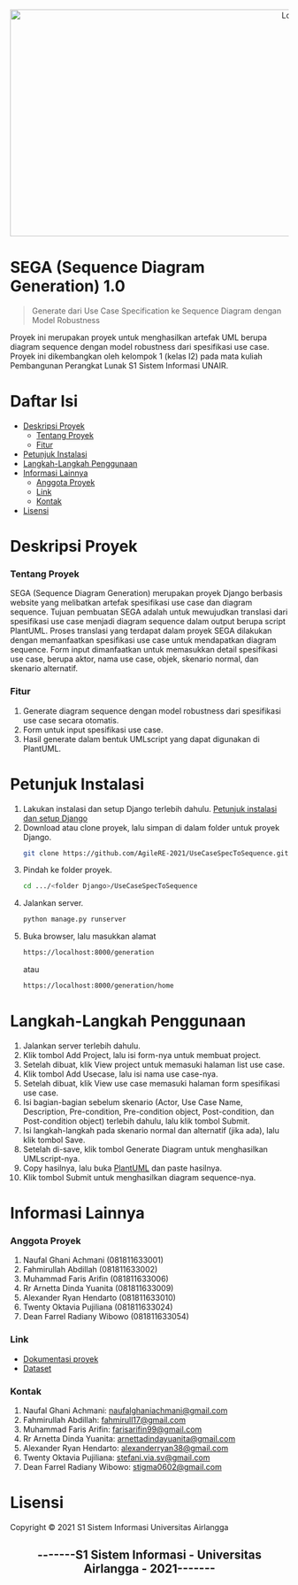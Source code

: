 <!-- PROJECT LOGO -->
<br />
<p align="center">
  <a href="https://github.com/AgileRE-2021/UseCaseSpecToSequence">
    <img src="https://user-images.githubusercontent.com/61226035/125086165-8d781a80-e0f5-11eb-8e41-2e74d6632a24.PNG" alt="Logo" width="1000" height="410">
  </a>

</p>

# SEGA (Sequence Diagram Generation) 1.0
> Generate dari Use Case Specification ke Sequence Diagram dengan Model Robustness

Proyek ini merupakan proyek untuk menghasilkan artefak UML berupa diagram sequence dengan model robustness dari spesifikasi use case. Proyek ini dikembangkan oleh kelompok 1 (kelas I2) pada mata kuliah Pembangunan Perangkat Lunak S1 Sistem Informasi UNAIR.

# Daftar Isi
* [Deskripsi Proyek](#deskripsi-proyek)
  * [Tentang Proyek](#tentang-proyek)
  * [Fitur](#fitur)
* [Petunjuk Instalasi](#petunjuk-instalasi)
* [Langkah-Langkah Penggunaan](#langkah-langkah-penggunaan)
* [Informasi Lainnya](#informasi-lainnya)
  * [Anggota Proyek](#anggota-proyek)
  * [Link](#link)
  * [Kontak](#kontak)
* [Lisensi](#lisensi)

# Deskripsi Proyek
### Tentang Proyek
SEGA (Sequence Diagram Generation) merupakan proyek Django berbasis website yang melibatkan artefak spesifikasi use case dan diagram sequence. Tujuan pembuatan SEGA adalah untuk mewujudkan translasi dari spesifikasi use case menjadi diagram sequence dalam output berupa script PlantUML. Proses translasi yang terdapat dalam proyek SEGA dilakukan dengan memanfaatkan spesifikasi use case untuk mendapatkan diagram sequence. Form input dimanfaatkan untuk memasukkan detail spesifikasi use case, berupa aktor, nama use case, objek, skenario normal, dan skenario alternatif.

### Fitur
1. Generate diagram sequence dengan model robustness dari spesifikasi use case secara otomatis.
2. Form untuk input spesifikasi use case.
3. Hasil generate dalam bentuk UMLscript yang dapat digunakan di PlantUML.

# Petunjuk Instalasi
1. Lakukan instalasi dan setup Django terlebih dahulu. [Petunjuk instalasi dan setup Django](https://docs.djangoproject.com/en/3.2/intro/install/)
2. Download atau clone proyek, lalu simpan di dalam folder untuk proyek Django.
   ```sh
   git clone https://github.com/AgileRE-2021/UseCaseSpecToSequence.git
   ```
3. Pindah ke folder proyek.
   ```sh
   cd .../<folder Django>/UseCaseSpecToSequence
   ```
4. Jalankan server.
   ```sh
   python manage.py runserver
   ```
5. Buka browser, lalu masukkan alamat
   ```sh
   https://localhost:8000/generation
   ```
   atau
   ```sh
   https://localhost:8000/generation/home
   ```

# Langkah-Langkah Penggunaan
1. Jalankan server terlebih dahulu.
2. Klik tombol Add Project, lalu isi form-nya untuk membuat project.
3. Setelah dibuat, klik View project untuk memasuki halaman list use case.
4. Klik tombol Add Usecase, lalu isi nama use case-nya.
5. Setelah dibuat, klik View use case memasuki halaman form spesifikasi use case.
6. Isi bagian-bagian sebelum skenario (Actor, Use Case Name, Description, Pre-condition, Pre-condition object, Post-condition, dan Post-condition object) terlebih dahulu, lalu klik tombol Submit.
7. Isi langkah-langkah pada skenario normal dan alternatif (jika ada), lalu klik tombol Save.
8. Setelah di-save, klik tombol Generate Diagram untuk menghasilkan UMLscript-nya.
9. Copy hasilnya, lalu buka [PlantUML](https://plantuml.com/plantuml) dan paste hasilnya.
10. Klik tombol Submit untuk menghasilkan diagram sequence-nya.

# Informasi Lainnya
### Anggota Proyek
1. Naufal Ghani Achmani (081811633001)
2. Fahmirullah Abdillah (081811633002)
3. Muhammad Faris Arifin (081811633006)
4. Rr Arnetta Dinda Yuanita (081811633009)
5. Alexander Ryan Hendarto (081811633010)
6. Twenty Oktavia Pujiliana (081811633024)
7. Dean Farrel Radiany Wibowo (081811633054)

### Link
* [Dokumentasi proyek](https://drive.google.com/file/d/1nzhnowDdi7366qWIdlz5c_QD-5zK9_wf/view?usp=sharing)
* [Dataset](https://drive.google.com/file/d/1WKqwhLu1AEXmzs0XEG-BUkmlCks0Jf8l/view?usp=sharing)

### Kontak
1. Naufal Ghani Achmani: naufalghaniachmani@gmail.com
2. Fahmirullah Abdillah: fahmirull17@gmail.com
3. Muhammad Faris Arifin: farisarifin99@gmail.com
4. Rr Arnetta Dinda Yuanita: arnettadindayuanita@gmail.com
5. Alexander Ryan Hendarto: alexanderryan38@gmail.com
6. Twenty Oktavia Pujiliana: stefani.via.sv@gmail.com
7. Dean Farrel Radiany Wibowo: stigma0602@gmail.com

# Lisensi
Copyright © 2021 S1 Sistem Informasi Universitas Airlangga


<h2 align="center"> -------S1 Sistem Informasi - Universitas Airlangga - 2021------- </h2>
<br/>

